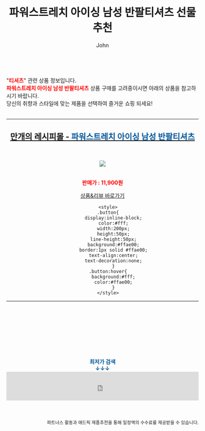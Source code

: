 ﻿---
layout: post
title:  "파워스트레치 아이싱 남성 반팔티셔츠 선물 추천"
author: John
categories: [ 티셔츠 ]
tags: [ 티셔츠, 티셔츠 제작, 티셔츠 디자인, 티셔츠 도안, 티셔츠 목업, 티셔츠 넣어입기, 티셔츠 앞에만 넣기, 티셔츠 개는법, 티셔츠 프린팅, 티셔츠 사이즈 ]
image: http://shop.10000recipe.com/data/goods/22/06/23/1000028598/1000028598_list_048.jpeg 
description: "파워스트레치 아이싱 남성 반팔티셔츠 선물 추천 관련 상품으로 가장 고객 선호도가 높은 제품입니다."
toc: true
toc_sticky: true
---

<br>
"<b><font color='#ff0000'>티셔츠</font></b>" 관련 상품 정보입니다.
<br>
<b><font color='#ff0000'>파워스트레치 아이싱 남성 반팔티셔츠</font></b> 상품 구매를 고려중이시면 아래의 상품을 참고하시기 바랍니다.
<br>
당신의 취향과 스타일에 맞는 제품을 선택하여 즐거운 쇼핑 되세요!
<br><br>
<hr>
<p>
    
<center><h2><a href="https://nico.kr/9IHL60" target="_blank"><b>만개의 레시피몰 - <font color='#01579B'>파워스트레치 아이싱 남성 반팔티셔츠</font></b></a></h2><br>

<a href="https://nico.kr/9IHL60" target="_blank"><img src="http://shop.10000recipe.com/data/goods/22/06/23/1000028598/1000028598_list_048.jpeg"></a><br><br>

<b><font color='#ff0000'>판매가 : 11,900원 </font></b><br>

<a href="https://nico.kr/9IHL60" target="_blank" class="button">상품&리뷰 바로가기</a><p>

        <style>
        .button{
            display:inline-block;
            color:#fff;
            width:200px;
            height:50px;
            line-height:50px;
            background:#ffae00;
            border:1px solid #ffae00;
            text-align:center;
            text-decoration:none;
            }
        .button:hover{
            background:#fff;
            color:#ffae00;
            }
        </style>

<hr>

<br><br><br><br><br><br><br>
<center><b><font color='#01579B' size='medium'>최저가 검색<br>
↓↓↓</font></b></center>
<center><iframe src="https://coupa.ng/b1Tbjx" width="100%" height="75" frameborder="0" scrolling="no" referrerpolicy="unsafe-url"></iframe></center>
<br><br>
<p>
<small>
    <div align="right">파트너스 활동과 애드픽 제품추천을 통해 일정액의 수수료를 제공받을 수 있습니다.</div>
</small>
</p>

